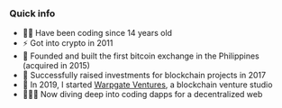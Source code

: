 ### Quick info

- 👶🏻 Have been coding since 14 years old
- ⚡️ Got into crypto in 2011
- 🏦 Founded and built the first bitcoin exchange in the Philippines (acquired in 2015)
- 🤑 Successfully raised investments for blockchain projects in 2017
- 🏢 In 2019, I started [Warpgate Ventures](https://warpgate.ventures), a blockchain venture studio
- 👨🏻‍💻 Now diving deep into coding dapps for a decentralized web
